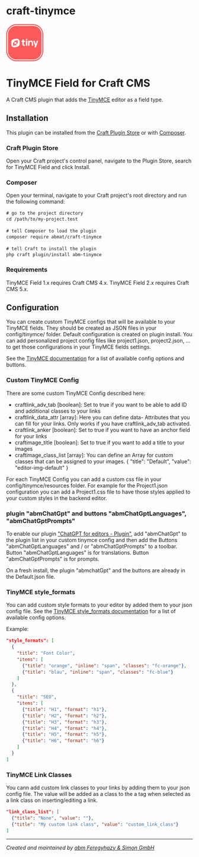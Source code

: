 # craft-tinymce

<img src="src/icon.svg" width="100">

# TinyMCE Field for Craft CMS

A Craft CMS plugin that adds the [TinyMCE](https://www.tiny.cloud/tinymce/) editor as a field type.

## Installation
This plugin can be installed from the [Craft Plugin Store](https://plugins.craftcms.com/abm-tinymce) or with [Composer](https://packagist.org/).

### Craft Plugin Store

Open your Craft project's control panel, navigate to the Plugin Store, search for TinyMCE Field and click Install.

### Composer

Open your terminal, navigate to your Craft project's root directory and run the following command:

```
# go to the project directory
cd /path/to/my-project.test

# tell Composer to load the plugin
composer require abmat/craft-tinymce

# tell Craft to install the plugin
php craft plugin/install abm-tinymce
```

### Requirements

TinyMCE Field 1.x requires Craft CMS 4.x.
TinyMCE Field 2.x requires Craft CMS 5.x.

## Configuration
You can create custom TinyMCE configs that will be available to your TinyMCE fields. They should be created as JSON files in your config/tinymce/ folder.
Default configuration is created on plugin install. You can add personalized project config files like project1.json, project2.json, ... to get those configurations in your TinyMCE fields settings.

See the [TinyMCE documentation](https://www.tiny.cloud/docs/configure/editor-appearance/) for a list of available config options and buttons.

### Custom TinyMCE Config
There are some custom TinyMCE Config described here:
- craftlink_adv_tab [boolean]: Set to true if you want to be able to add ID and additional classes to your links
- craftlink_data_attr [array]: Here you can define data- Attributes that you can fill for your links. Only works if you have craftlink_adv_tab activated.
- craftlink_anker [boolean]: Set to true if you want to have an anchor field for your links
- craftimage_title [boolean]: Set to true if you want to add a title to your images
- craftimage_class_list [array]: You can define an Array for custom classes that can be assigned to your images. { "title": "Default", "value": "editor-img-default" }

For each TinyMCE Config you can add a custom css file in your config/tinymce/resources folder. For example for the Project1.json configuration you can add a Project1.css file to have those styles applied to your custom styles in the backend editor.

### plugin "abmChatGpt" and buttons "abmChatGptLanguages", "abmChatGptPrompts"
To enable our plugin ["ChatGPT for editors - Plugin"](https://plugins.craftcms.com/abm-chatgpt), add "abmChatGpt" to the plugin list in your custom tinymce config and then add the Buttons "abmChatGptLanguages" and / or "abmChatGptPrompts" to a toolbar.
Button "abmChatGptLanguages" is for translations.
Button "abmChatGptPrompts" is for prompts.

On a fresh install, the plugin "abmchatGpt" and the buttons are already in the Default.json file.

### TinyMCE style_formats
You can add custom style formats to your editor by added them to your json config file.
See the [TinyMCE style_formats documentation](https://www.tiny.cloud/docs/configure/editor-appearance/#style_formats) for a list of available config options.

Example:
```json
"style_formats": [
  {
    "title": "Font Color",
    "items": [
      {"title": "orange", "inline": "span", "classes": "fc-orange"},
      {"title": "blau", "inline": "span", "classes": "fc-blue"}
    ]
  },
  {
    "title": "SEO",
    "items": [
      {"title": "H1", "format": "h1"},
      {"title": "H2", "format": "h2"},
      {"title": "H3", "format": "h3"},
      {"title": "H4", "format": "h4"},
      {"title": "H5", "format": "h5"},
      {"title": "H6", "format": "h6"}
    ]
  }
]
```

### TinyMCE Link Classes
You cann add custom link classes to your links by adding them to your json config file. The value will be added as a class to the a tag when selected as a link class on inserting/editing a link.

```json
"link_class_list": [
  {"title": "None", "value": ""},
  {"title": "My custom link class", "value": "custom_link_class"}
]
```



---
*Created and maintained by [abm Feregyhazy & Simon GmbH](https://www.abm.at)*
